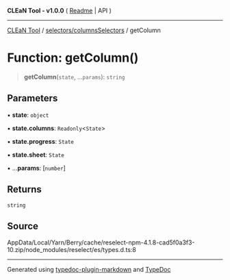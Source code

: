 **CLEaN Tool - v1.0.0** ( [Readme](../../../README.md) \| API )

***

[CLEaN Tool](../../../modules.md) / [selectors/columnsSelectors](../README.md) / getColumn

# Function: getColumn()

> **getColumn**(`state`, ...`params`): `string`

## Parameters

▪ **state**: `object`

▪ **state.columns**: `Readonly`\<`State`\>

▪ **state.progress**: `State`

▪ **state.sheet**: `State`

▪ ...**params**: [`number`]

## Returns

`string`

## Source

AppData/Local/Yarn/Berry/cache/reselect-npm-4.1.8-cad5f0a3f3-10.zip/node\_modules/reselect/es/types.d.ts:8

***

Generated using [typedoc-plugin-markdown](https://www.npmjs.com/package/typedoc-plugin-markdown) and [TypeDoc](https://typedoc.org/)
